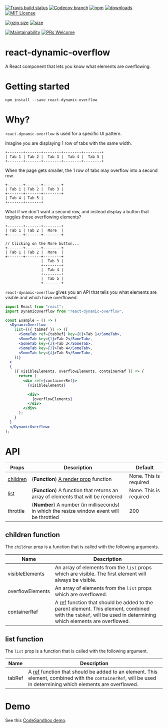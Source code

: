 [![Travis build status][travis-badge]][travis-build]
[![Codecov branch][codecov-badge]][codecov]
[![npm][npm-badge]][npm-version]
[![downloads][downloads-badge]][npmcharts]
[![MIT License][license-badge]][license]

[![gzip size][gzip-badge]][unpkg]
[![size][size-badge]][unpkg]

[![Maintainability][code-climate-badge]][code-climate]
[![PRs Welcome][pull-request-badge]](http://makeapullrequest.com)

# react-dynamic-overflow
A React component that lets you know what elements are overflowing.

# Getting started
```shell
npm install --save react-dynamic-overflow
```

# Why?
`react-dynamic-overflow` is used for a specific UI pattern.

Imagine you are displaying 1 row of tabs with the same width.

```
+-------+-------+--------+--------+--------+
| Tab 1 | Tab 2 |  Tab 3 |  Tab 4 |  Tab 5 |
+-------+-------+--------+--------+--------+
```

When the page gets smaller, the 1 row of tabs may overflow into a second row.

```
+-------+-------+--------+
| Tab 1 | Tab 2 |  Tab 3 |
+-------+-------+--------+
| Tab 4 | Tab 5 |
+-------+-------+
```

What if we don't want a second row, and instead display a button that toggles those overflowing elements?

```
+-------+-------+--------+
| Tab 1 | Tab 2 |  More  |
+-------+-------+--------+

// Clicking on the More button...
+-------+-------+--------+
| Tab 1 | Tab 2 |  More  |
+-------+-------+--------+
                |  Tab 3 |
                +--------+
                |  Tab 4 |
                +--------+
                |  Tab 5 |
                +--------+
```

`react-dynamic-overflow` gives you an API that tells you what elements are visible and which have overflowed.

```jsx
import React from "react";
import DynamicOverflow from "react-dynamic-overflow";

const Example = () => (
  <DynamicOverflow
    list={({ tabRef }) => ([
      <SomeTab ref={tabRef} key={0}>Tab 1</SomeTab>,
      <SomeTab key={1}>Tab 2</SomeTab>,
      <SomeTab key={2}>Tab 3</SomeTab>,
      <SomeTab key={3}>Tab 4</SomeTab>,
      <SomeTab key={4}>Tab 5</SomeTab>,
    ])}
  >
  {
    ({ visibleElements, overflowElements, containerRef }) => {
      return (
        <div ref={containerRef}>
          {visibleElements}

          <div>
            {overflowElements}
          </div>
        </div>
      );
    }
  }
  </DynamicOverflow>
);
```

# API

| Props | Description | Default |
| ----- | ----------- | ------- |
| [children](#children-function) | (**Function**) [A render prop](https://reactjs.org/docs/render-props.html) function | None. This is required |
| [list](#list-function) | (**Function**) A function that returns an array of elements that will be rendered | None. This is required |
| throttle | (**Number**) A number (in milliseconds) in which the resize window event will be throttled | 200 |

## children function
The `children` prop is a function that is called with the following arguments.

| Name | Description |
| ---- | ----------- |
| visibleElements | An array of elements from the `list` props which are visible. The first element will always be visible. |
| overflowElements | An array of elements from the `list` props which are overflowed. |
| containerRef | A [ref](https://reactjs.org/docs/refs-and-the-dom.html) function that should be added to the parent element. This element, combined with the `tabRef`, will be used in determining which elements are overflowed. |

## list function
The `list` prop is a function that is called with the following argument.

| Name | Description |
| ---- | ----------- |
| tabRef | A [ref](https://reactjs.org/docs/refs-and-the-dom.html) function that should be added to an element. This element, combined with the `containerRef`, will be used in determining which elements are overflowed. |

# Demo
See this [CodeSandbox demo](https://codesandbox.io/s/8zo29vnjr2).

[codecov]: https://codecov.io/gh/newyork-anthonyng/react-dynamic-overflow
[codecov-badge]: https://img.shields.io/codecov/c/github/newyork-anthonyng/react-dynamic-overflow/master.svg
[code-climate]: https://codeclimate.com/github/newyork-anthonyng/react-dynamic-overflow/maintainability
[code-climate-badge]: https://api.codeclimate.com/v1/badges/faefec967ef40a030c3e/maintainability
[downloads-badge]: https://img.shields.io/npm/dm/react-dynamic-overflow.svg?style=flat-square
[license]: https://github.com/newyork-anthonyng/react-dynamic-overflow/blob/master/LICENSE
[license-badge]: https://img.shields.io/npm/l/react-dynamic-overflow.svg?style=flat-square
[npmcharts]: https://npmcharts.com/compare/react-dynamic-overflow
[npm-version]:https://www.npmjs.com/package/react-dynamic-overflow
[npm-badge]: https://img.shields.io/npm/v/react-dynamic-overflow.svg?style=flat-square
[pull-request-badge]: https://img.shields.io/badge/PRs-welcome-brightgreen.svg?style=flat-square
[travis-badge]: https://travis-ci.org/newyork-anthonyng/react-dynamic-overflow.svg?branch=master
[travis-build]: https://travis-ci.org/newyork-anthonyng/react-dynamic-overflow
[gzip-badge]: http://img.badgesize.io/https://unpkg.com/react-dynamic-overflow?compression=gzip&label=gzip%20size&style=flat-square
[size-badge]: http://img.badgesize.io/https://unpkg.com/react-dynamic-overflow?label=size&style=flat-square
[unpkg]: https://unpkg.com/react-dynamic-overflow
